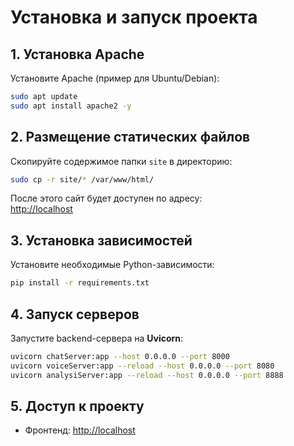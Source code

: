 # Установка и запуск проекта

## 1. Установка Apache
Установите Apache (пример для Ubuntu/Debian):
```bash
sudo apt update
sudo apt install apache2 -y
```

## 2. Размещение статических файлов
Скопируйте содержимое папки `site` в директорию:
```bash
sudo cp -r site/* /var/www/html/
```

После этого сайт будет доступен по адресу:  
[http://localhost](http://localhost)

## 3. Установка зависимостей
Установите необходимые Python-зависимости:
```bash
pip install -r requirements.txt
```

## 4. Запуск серверов
Запустите backend-сервера на **Uvicorn**:
```bash
uvicorn chatServer:app --host 0.0.0.0 --port 8000
uvicorn voiceServer:app --reload --host 0.0.0.0 --port 8080
uvicorn analysiServer:app --reload --host 0.0.0.0 --port 8888
```

## 5. Доступ к проекту
- Фронтенд: [http://localhost](http://localhost)  
